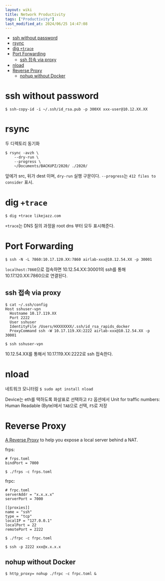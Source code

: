 ```yaml
---
layout: wiki 
title: Network Productivity
tags: ["Productivity"]
last_modified_at: 2024/06/25 14:47:08
---
```


<!-- TOC -->

- [ssh without password](#ssh-without-password)
- [rsync](#rsync)
- [dig `+trace`](#dig-trace)
- [Port Forwarding](#port-forwarding)
  - [ssh 접속 via proxy](#ssh-접속-via-proxy)
- [nload](#nload)
- [Reverse Proxy](#reverse-proxy)
  - [nohup without Docker](#nohup-without-docker)

<!-- /TOC -->

# ssh without password
```
$ ssh-copy-id -i ~/.ssh/id_rsa.pub -p 300XX xxx-user@10.12.XX.XX
```

# rsync
두 디렉토리 동기화

```
$ rsync -avzh \
	--dry-run \
	--progress \
	~/Documents/BACKUPZ/2020/ ./2020/
```

앞에가 src, 뒤가 dest 이며, `dry-run` 실행 구문이다. `--progress`는 `412 files to consider` 표시. 

# dig `+trace`
```console
$ dig +trace likejazz.com
```

`+trace`는 DNS 질의 과정을 root dns 부터 모두 표시해준다.

# Port Forwarding
```
$ ssh -N -L 7860:10.17.120.XX:7860 airlab-xxx@10.12.54.XX -p 30001
```

`localhost:7860`으로 접속하면 10.12.54.XX:30001의 ssh를 통해 10.17.120.XX:7860으로 연결된다.

## ssh 접속 via proxy

```
$ cat ~/.ssh/config
Host sshuser-vpn
  Hostname 10.17.119.XX
  Port 2222
  User sshuser
  IdentityFile /Users/HXXXXXXX/.ssh/id_rsa_rapids_docker
  ProxyCommand ssh -W 10.17.119.XX:2222 airlab-xxx@10.12.54.XX -p 30001

$ ssh sshuser-vpn
```

10.12.54.XX를 통해서 10.17.119.XX:2222로 ssh 접속한다.

# nload
네트워크 모니터링 `$ sudo apt install nload`

Device는 eth를 택하도록 화살표로 선택하고 `F2` 옵션에서 Unit for traffic numbers: Human Readable (Byte)에서 `TAB`으로 선택, `F5`로 저장

# Reverse Proxy
[A Reverse Proxy](https://github.com/fatedier/frp) to help you expose a local server behind a NAT.

frps:
```
# frps.toml
bindPort = 7000

$ ./frps -c frps.toml
```

frpc:
```
# frpc.toml
serverAddr = "x.x.x.x"
serverPort = 7000

[[proxies]]
name = "ssh"
type = "tcp"
localIP = "127.0.0.1"
localPort = 22
remotePort = 2222

$ ./frpc -c frpc.toml
```

```shell
$ ssh -p 2222 xxx@x.x.x.x
```

## nohup without Docker
```
$ http_proxy= nohup ./frpc -c frpc.toml &
```
